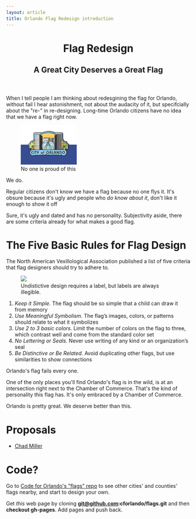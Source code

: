 ```yaml
---
layout: article
title: Orlando Flag Redesign introduction
---
```


<header>
<h1>Flag Redesign</h1>
<h2>A Great City Deserves a Great Flag</h2>
</header>

When I tell people I am thinking about redesgining the flag for Orlando,
without fail I hear astonishment, not about the audacity of it, but
specifcially about the "re-" in re-designing. Long-time Orlando citizens have
no idea that we have a flag right now.

<figure class="floater"><img style="width: 20ex;" src="https://github.com/cforlando/flags/raw/master/city-of-orlando/1980-06-02-kiwanis.png"/><figcaption>No one is proud of this</figcaption></figure>


We do.

Regular citizens don't know we have a flag because no one flys it. It's obsure
because it's ugly and people who *do know about it*, don't like it enough to
show it off

Sure, it's ugly and dated and has no personality. Subjectivity aside,
there are some criteria already for what makes a good flag.

The Five Basic Rules for Flag Design
====================================

The North American Vexillological Association published a list of five criteria that flag designers should try to adhere to.

<figure class="floater"><img style="width: 45ex; max-width: 100%;" src="https://camo.githubusercontent.com/e2d3c68a07f7664a5bee12a5472c868b026f3f42/68747470733a2f2f6c68332e676f6f676c6575736572636f6e74656e742e636f6d2f583750534f715f73615a36444b6d30596269517631354648484275766a50786253464a78756d446c346f35613d773831302d683933302d6e6f"/><figcaption>Undistictive design requires a label, but labels are always illegible.</figcaption></figure>

1. *Keep it Simple.*  The flag should be so simple that a child can draw it from memory
2. *Use Meaningful Symbolism.* The flag’s images, colors, or patterns should relate to what it symbolizes
3. *Use 2 to 3 basic colors.* Limit the number of colors on the flag to three, which contrast well and come from the standard color set
4. *No Lettering or Seals.* Never use writing of any kind or an organization’s seal
5. *Be Distinctive or Be Related.* Avoid duplicating other flags, but use similarities to show connections

Orlando's flag fails every one.

One of the only places you'll find Orlando's flag is in the wild, is at an
intersection right next to the Chamber of Commerce. That's the kind of
personality this flag has. It's only embraced by a Chamber of Commerce.

Orlando is pretty great. We deserve better than this.

Proposals
=========

* [Chad Miller](chad-orlando.html)


Code?
=====

Go to [Code for Orlando's "flags" repo](https://github.com/cforlando/flags) to see other cities' and counties' flags nearby, and start to design your own.

Get *this* web page by cloning **git@github.com:cforlando/flags.git** and then **checkout gh-pages**. Add pages and push back.
